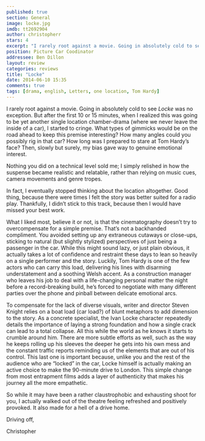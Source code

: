 ```yaml
---
published: true
section: General
image: locke.jpg
imdb: tt2692904
author: christopherr
stars: 4
excerpt: "I rarely root against a movie. Going in absolutely cold to see Locke was no exception. But after the first 10 or 15 minutes, when I realized this was going to be yet another single location chamber-drama (where we never leave the inside of a car), I started to cringe. "
position: Picture Car Coodinator
addressee: Ben Dillon
layout: review
categories: reviews
title: "Locke"
date: 2014-06-10 15:35
comments: true
tags: [drama, english, Letters, one location, Tom Hardy]
---
```

<p class="Body">I rarely root against a movie. Going in absolutely cold to see <em>Locke</em> was no exception. But after the first 10 or 15 minutes, when I realized this was going to be yet another single location chamber-drama (where we never leave the inside of a car), I started to cringe. What types of gimmicks would be on the road ahead to keep this premise interesting? How many angles could you possibly rig in that car? How long was I prepared to stare at Tom Hardy&rsquo;s face? Then, slowly but surely, my bias gave way to genuine emotional interest.&nbsp;</p>
<p class="Body">Nothing you did on a technical level sold me; I simply relished in how the suspense became realistic and relatable, rather than relying on music cues, camera movements and genre tropes. &nbsp;</p>
<p class="Body">In fact, I eventually stopped thinking about the location altogether. Good thing, because there were times I felt the story was better suited for a radio play. Thankfully, I didn&#8217;t stick to this track, because then I would have missed your best work.&nbsp;</p>
<p class="Body">What I liked most, believe it or not, is that the cinematography doesn&rsquo;t try to overcompensate for a simple premise. That&rsquo;s not a backhanded compliment. You avoided setting up any extraneous cutaways or close-ups, sticking to natural (but slightly stylized) perspectives of just being a passenger in the car. While this might sound lazy, or just plain obvious, it actually takes a lot of confidence and restraint these days to lean so heavily on a single performer and the story. Luckily, Tom Hardy is one of the few actors who can carry this load, delivering his lines with disarming understatement and a soothing Welsh accent. As a construction manager who leaves his job to deal with a life-changing personal matter the night before a record-breaking build, he&rsquo;s forced to negotiate with many different parties over the phone and pinball between delicate emotional arcs.</p>
<p class="Body">To compensate for the lack of diverse visuals, writer and director Steven Knight relies on a boat load (car load?) of blunt metaphors to add dimension to the story. As a concrete specialist, the Ivan Locke character repeatedly details the importance of laying a strong foundation and how a single crack can lead to a total collapse. All this while the world as he knows it starts to crumble around him. There are more subtle efforts as well, such as the way he keeps rolling up his sleeves the deeper he gets into his own mess and the constant traffic reports reminding us of the elements that are out of his control. This last one is important because, unlike you and the rest of the audience who are &ldquo;locked&rdquo; in the car, Locke himself is actually making an active choice to make the 90-minute drive to London. This simple change from most entrapment films adds a layer of authenticity that makes his journey all the more empathetic.&nbsp;</p>
<p class="Body">So while it may have been a rather claustrophobic and exhausting shoot for you, I actually walked out of the theatre feeling refreshed and positively provoked. It also made for a hell of a drive home.</p>
<p class="Body">Driving off,</p>
<p class="Body">Christopher</p>